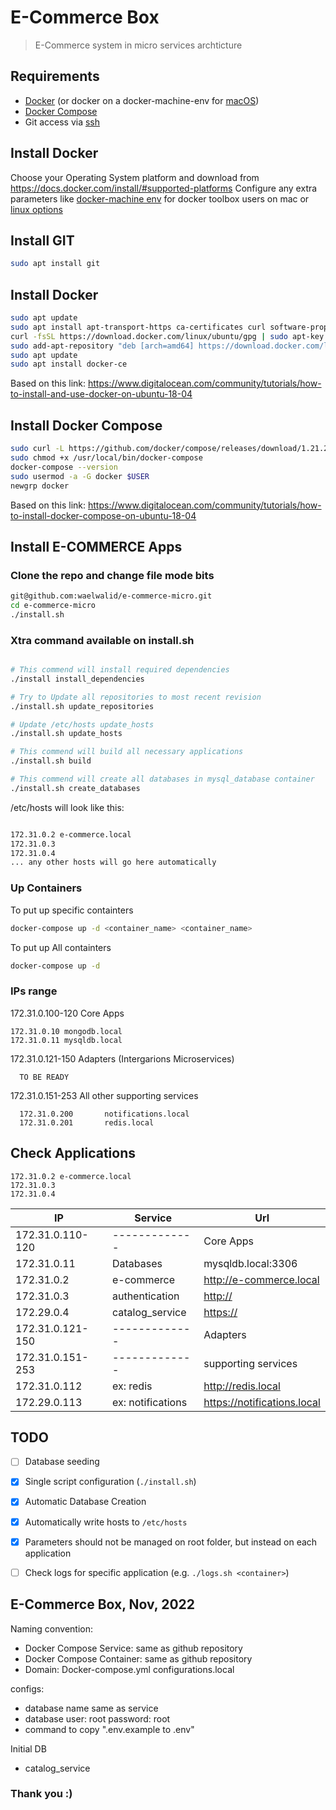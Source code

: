 # E-Commerce Box
> E-Commerce  system in micro services archticture

## Requirements
* [Docker](https://docs.docker.com/install/overview/) (or docker on a docker-machine-env for [macOS](https://docs.docker.com/machine/))
* [Docker Compose](https://docs.docker.com/compose/install/)
* Git access via [ssh](https://help.github.com/en/articles/connecting-to-github-with-ssh)

## Install Docker
Choose your Operating System platform and download from https://docs.docker.com/install/#supported-platforms
Configure any extra parameters like [docker-machine env](https://docs.docker.com/docker-for-mac/docker-toolbox/#setting-up-to-run-docker-desktop-for-mac) for docker toolbox users on mac or [linux options](https://docs.docker.com/install/linux/linux-postinstall/)

## Install GIT
```bash
sudo apt install git
```

## Install Docker
```bash
sudo apt update
sudo apt install apt-transport-https ca-certificates curl software-properties-common
curl -fsSL https://download.docker.com/linux/ubuntu/gpg | sudo apt-key add -
sudo add-apt-repository "deb [arch=amd64] https://download.docker.com/linux/ubuntu bionic stable"
sudo apt update
sudo apt install docker-ce
```
Based on this link: https://www.digitalocean.com/community/tutorials/how-to-install-and-use-docker-on-ubuntu-18-04


## Install Docker Compose
```bash
sudo curl -L https://github.com/docker/compose/releases/download/1.21.2/docker-compose-`uname -s`-`uname -m` -o /usr/local/bin/docker-compose
sudo chmod +x /usr/local/bin/docker-compose
docker-compose --version
sudo usermod -a -G docker $USER
newgrp docker
```

Based on this link: https://www.digitalocean.com/community/tutorials/how-to-install-docker-compose-on-ubuntu-18-04


## Install E-COMMERCE Apps
### Clone the repo and change file mode bits

```bash
git@github.com:waelwalid/e-commerce-micro.git
cd e-commerce-micro
./install.sh
```

### Xtra command available on install.sh
```bash

# This commend will install required dependencies
./install install_dependencies

# Try to Update all repositories to most recent revision
./install.sh update_repositories

# Update /etc/hosts update_hosts
./install.sh update_hosts

# This commend will build all necessary applications
./install.sh build

# This commend will create all databases in mysql_database container
./install.sh create_databases


```

/etc/hosts will look like this:

```bash

172.31.0.2 e-commerce.local
172.31.0.3 
172.31.0.4 
... any other hosts will go here automatically

```

### Up Containers

To put up specific containters
```bash
docker-compose up -d <container_name> <container_name> 
```

To put up All containters
```bash
docker-compose up -d
```

### IPs range

172.31.0.100-120 Core Apps

    172.31.0.10 mongodb.local
	172.31.0.11 mysqldb.local


172.31.0.121-150 Adapters (Intergarions Microservices)

      TO BE READY 


172.31.0.151-253 All other supporting services

      172.31.0.200       notifications.local
      172.31.0.201       redis.local


## Check Applications
    172.31.0.2 e-commerce.local
	172.31.0.3 
	172.31.0.4 
| IP | Service | Url |
| ------------- | ------------- | -------------       |
| 172.31.0.110-120 | ------------- | Core Apps          |
|  172.31.0.11 | Databases |  mysqldb.local:3306           |
|  172.31.0.2 | e-commerce | <http://e-commerce.local>            |
|  172.31.0.3 | authentication | <http://>          |
|  172.29.0.4 | catalog_service | <https://>              |
| 172.31.0.121-150 | ------------- | Adapters               |
| 172.31.0.151-253  | ------------- | supporting services                |
|  172.31.0.112 | ex: redis | <http://redis.local>          |
|  172.29.0.113 | ex: notifications | <https://notifications.local>              |




## TODO
- [ ] Database seeding
- [x] Single script configuration (```./install.sh```)
- [x] Automatic Database Creation
- [x] Automatically write hosts to `/etc/hosts`
- [x] Parameters should not be managed on root folder, but instead on each application
- [ ] Check logs for specific application (e.g. `./logs.sh <container>`)


## E-Commerce Box, Nov, 2022

Naming convention:
- Docker Compose Service: same as github repository
- Docker Compose Container: same as github repository
- Domain: <same as github repository>Docker-compose.yml configurations.local

configs:
- database name same as service
- database user: root password: root
- command to copy ".env.example to .env" 

Initial DB
- catalog_service

### Thank you :) 
